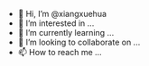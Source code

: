 - 👋 Hi, I’m @xiangxuehua
- 👀 I’m interested in ...
- 🌱 I’m currently learning ...
- 💞️ I’m looking to collaborate on ...
- 📫 How to reach me ...

<!---
xiangxuehua/xiangxuehua is a ✨ special ✨ repository because its `README.md` (this file) appears on your GitHub profile.
You can click the Preview link to take a look at your changes.
--->
